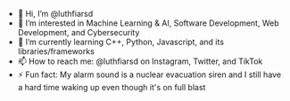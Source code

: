 - 👋 Hi, I’m @luthfiarsd
- 👀 I’m interested in Machine Learning & AI, Software Development, Web Development, and Cybersecurity
- 🌱 I’m currently learning C++, Python, Javascript, and its libraries/frameworks
- 📫 How to reach me: @luthfiarsd on Instagram, Twitter, and TikTok
- ⚡ Fun fact: My alarm sound is a nuclear evacuation siren and I still have a hard time waking up even though it's on full blast
<!---
luthfiarsd/luthfiarsd is a ✨ special ✨ repository because its `README.md` (this file) appears on your GitHub profile.
You can click the Preview link to take a look at your changes.
--->
